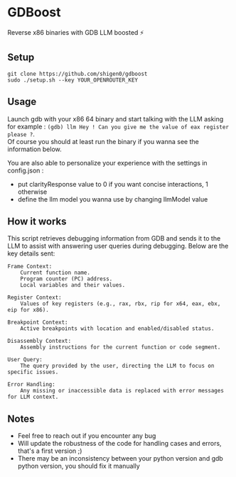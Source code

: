 # GDBoost

Reverse x86 binaries with GDB LLM boosted ⚡

## Setup

`git clone https://github.com/shigen0/gdboost`  
`sudo ./setup.sh --key YOUR_OPENROUTER_KEY`

## Usage

Launch gdb with your x86 64 binary and start talking with the LLM asking for example : `(gdb) llm Hey ! Can you give me the value of eax register please ?`.  
Of course you should at least run the binary if you wanna see the information below.  

You are also able to personalize your experience with the settings in config.json :
- put clarityResponse value to 0 if you want concise interactions, 1 otherwise
- define the llm model you wanna use by changing llmModel value

## How it works

This script retrieves debugging information from GDB and sends it to the LLM to assist with answering user queries during debugging. Below are the key details sent:

    Frame Context:
        Current function name.
        Program counter (PC) address.
        Local variables and their values.

    Register Context:
        Values of key registers (e.g., rax, rbx, rip for x64, eax, ebx, eip for x86).

    Breakpoint Context:
        Active breakpoints with location and enabled/disabled status.

    Disassembly Context:
        Assembly instructions for the current function or code segment.

    User Query:
        The query provided by the user, directing the LLM to focus on specific issues.

    Error Handling:
        Any missing or inaccessible data is replaced with error messages for LLM context.

## Notes

- Feel free to reach out if you encounter any bug
- Will update the robustness of the code for handling cases and errors, that's a first version ;)
- There may be an inconsistency between your python version and gdb python version, you should fix it manually
